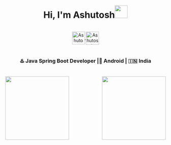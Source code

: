 <div align="center">
 <h1> Hi, I'm Ashutosh<img src="https://media.giphy.com/media/hvRJCLFzcasrR4ia7z/giphy.gif" height="40vh"></h1>
</div>

<br>

<div align="center">
 <a href="https://linkedin.com/in/ashutoshdubey133" target="_blank">
   <img align="center" alt="Ashutosh Dubey LinkedIn | Linkedin " width="40px" src="http://www.prepare1.com/wp-content/uploads/2014/04/linkedin-logo-high-res-1254-1024x1024.jpg"</a>

  <a href="https://dev.to/ashutoshdubey133" target="_blank">
    <img align="center" alt="Ashutosh Dubey Profile" width="41px" src="https://i.pinimg.com/originals/23/49/2d/23492d49eefc1794c50377c2613baa00.jpg" />
  </a>
 </div>

<br>

<div align="center">
<h3> ♨️ Java Spring Boot Developer |📱 Android | 🇮🇳 India </h3>
</div>

<!--### About Me

- 📊 Previous financial analyst & consultant turned developer.
- ⚡️ Currently developing impactful solutions at <a href="https://speedboostr.com?ref=johnkirtley" target="_blank">Speed Boostr</a>.
- 👨‍💻 Enjoy collaborating on `open source` projects.
- ✈️ Fun Fact: Love international travel.


### Frequently Used Languages and Tools 

<code><img height="40" src="https://raw.githubusercontent.com/github/explore/80688e429a7d4ef2fca1e82350fe8e3517d3494d/topics/javascript/javascript.png"></code>
<code><img height="40" src="https://raw.githubusercontent.com/github/explore/80688e429a7d4ef2fca1e82350fe8e3517d3494d/topics/react/react.png"></code>
<code><img height="40" src="https://raw.githubusercontent.com/github/explore/80688e429a7d4ef2fca1e82350fe8e3517d3494d/topics/nodejs/nodejs.png"></code> 
<code><img height="40" src="https://raw.githubusercontent.com/github/explore/5c058a388828bb5fde0bcafd4bc867b5bb3f26f3/topics/python/python.png"></code>
<code><img height="40" src="https://raw.githubusercontent.com/github/explore/5c058a388828bb5fde0bcafd4bc867b5bb3f26f3/topics/html/html.png"></code>
<code><img height="40" src="https://raw.githubusercontent.com/github/explore/5c058a388828bb5fde0bcafd4bc867b5bb3f26f3/topics/css/css.png"></code>


<br>

![John's github stats](https://github-readme-stats.vercel.app/api?username=johnkirtley&count_private=true&show_icons=true&theme=default)

-->

<!--### Hi there 👋 -->

<!--
**ashutoshdubey133/ashutoshdubey133** is a ✨ _special_ ✨ repository because its `README.md` (this file) appears on your GitHub profile.

Here are some ideas to get you started:

- 🔭 I’m currently working on ...
- 🌱 I’m currently learning ...
- 👯 I’m looking to collaborate on ...
- 🤔 I’m looking for help with ...
- 💬 Ask me about ...
- 📫 How to reach me: ...
- 😄 Pronouns: ...
- ⚡ Fun fact: ...
-->
<br><img align="left" height="200px" src="https://github-readme-stats.vercel.app/api?username=ashutoshdubey133&show_icons=true&theme=highcontrast"><img align="right" height="200px" src="https://github-readme-stats.vercel.app/api/top-langs/?username=ashutoshdubey133&layout=compact&theme=highcontrast">
